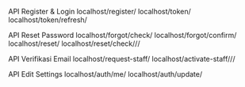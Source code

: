 API Register & Login
localhost/register/
localhost/token/
localhost/token/refresh/

API Reset Password
localhost/forgot/check/
localhost/forgot/confirm/
localhost/reset/
localhost/reset/check/<uid>/<token>/

API Verifikasi Email
localhost/request-staff/
localhost/activate-staff/<uid>/<token>/

API Edit Settings
localhost/auth/me/
localhost/auth/update/
